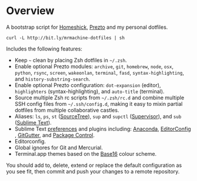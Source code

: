 Overview
========

A bootstrap script for [Homeshick][1], [Prezto][2] and my personal dotfiles.

	curl -L http://bit.ly/mrmachine-dotfiles | sh

Includes the following features:

* Keep `~` clean by placing Zsh dotfiles in `~/.zsh`.
* Enable optional Prezto modules: `archive`, `git`, `homebrew`, `node`, `osx`,
  `python`, `rsync`, `screen`, `wakeonlan`, `terminal`, `fasd`,
  `syntax-highlighting`, and `history-substring-search`.
* Enable optional Prezto configuration: `dot-expansion` (editor),
  `highlighters` (syntax-highlighting), and `auto-title` (terminal).
* Source multiple Zsh rc scripts from `~/.zsh/rc.d` and combine multiple SSH
  config files from `~/.ssh/config.d`, making it easy to mixin partial dotfiles
  from multiple collaborative castles.
* Aliases: `ls`, `ps`, `st` ([SourceTree][3]), `sup` and `supctl`
  ([Supervisor][4]), and `sub` ([Sublime Text][5]).
* Sublime Text [preferences][6] and plugins including: [Anaconda][7],
  [EditorConfig][8] , [GitGutter][9], and [Package Control][10].
* Editorconfig.
* Global ignores for Git and Mercurial.
* Terminal.app themes based on the [Base16][11] colour scheme.

You should add to, delete, extend or replace the default configuration as you
see fit, then commit and push your changes to a remote repository.

[1]: https://github.com/andsens/homeshick/
[2]: https://github.com/sorin-ionescu/prezto/
[3]: http://www.sourcetreeapp.com/
[4]: http://supervisord.org/
[5]: http://www.sublimetext.com/
[6]: https://github.com/mrmachine/dotfiles/tree/master/home/Library/Application%20Support/Sublime%20Text%203/Packages/User
[7]: https://github.com/DamnWidget/anaconda
[8]: https://github.com/sindresorhus/editorconfig-sublime
[9]: https://github.com/jisaacks/GitGutter
[10]: https://github.com/wbond/sublime_package_control
[11]: https://github.com/chriskempson/base16
